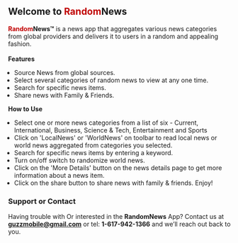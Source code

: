 ## Welcome to <span style="color:#C00000">Random</span>News

<div class="content">
<div class="content-padded" style="margin-top:10px">
 <b><span style="color:#C00000">Random</span>News&trade;</b> is a news app that aggregates various news categories from global providers and delivers it to users in a random and appealing fashion.<br/><br/>
<b>Features</b>
<ul style="list-style-type:disc;;margin-left:-10px"><li>Source News from global sources.<br/></li><li>Select several categories of random news to view at any one time.<br/></li><li>Search for specific news items.<br/></li><li>Share news with Family & Friends.<br/></li></ul><b>How to Use</b><ul style="list-style-type:disc;margin-left:-10px"><li>Select one or more news categories from a list of six - Current, International, Business, Science & Tech, Entertainment and Sports </li><li> Click on 'LocalNews' or 'WorldNews' on toolbar to read local news or world news aggregated from categories you selected.</li><li>Search for specific news items by entering a keyword.</li><li>Turn on/off switch to randomize world news.</li><li>Click on the 'More Details' button on the news details page to get more information about a news item.</li><li>Click on the share button to share news with family & friends. Enjoy!</li></ul>
 
### Support or Contact
Having trouble with Or interested in the <b>RandomNews</b> App? Contact us at <b>guzzmobile@gmail.com</b> or tel: <b>1-617-942-1366</b> and we’ll reach out back to you.
